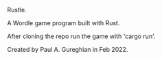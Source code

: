Rustle.

A Wordle game program built with Rust.

After cloning the repo run the game with 'cargo run'. 

Created by Paul A. Gureghian in Feb 2022. 